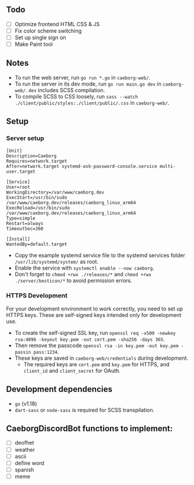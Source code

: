 ## Todo
* [ ] Optimize frontend HTML CSS & JS
* [ ] Fix color scheme switching
* [ ] Set up single sign on
* [ ] Make Paint tool

## Notes
* To run the web server, run `go run *.go` in `caeborg-web/`.
* To run the server in its dev mode, run `go run main.go dev` in `caeborg-web/`. `dev` includes SCSS compilation.
* To compile SCSS to CSS loosely, run `sass --watch ./client/public/styles:./client/public/.css` in `caeborg-web/`.

## Setup
### Server setup
```
[Unit]
Description=Caeborg
Requires=network.target
After=network.target systemd-ask-password-console.service multi-user.target

[Service]
User=root
WorkingDirectory=/var/www/caeborg.dev
ExecStart=/usr/bin/sudo /var/www/caeborg.dev/releases/caeborg_linux_arm64
ExecReload=/usr/bin/sudo /var/www/caeborg.dev/releases/caeborg_linux_arm64
Type=simple
Restart=always
TimeoutSec=360

[Install]
WantedBy=default.target
```
* Copy the example systemd service file to the systemd services folder `/usr/lib/systemd/system/` as root.
* Enable the service with `systemctl enable --now caeborg`.
* Don't forget to `chmod +rwx ./releases/*` and `chmod +rwx ./server/besticon/*` to avoid permission errors.
### HTTPS Development
For your development environment to work correctly, you need to set up HTTPS keys. These are self-signed keys intended only for development use.
* To create the self-signed SSL key, run `openssl req -x509 -newkey rsa:4096 -keyout key.pem -out cert.pem -sha256 -days 365`.
* Then remove the passcode `openssl rsa -in key.pem -out key.pem -passin pass:1234`.
* These keys are saved in `caeborg-web/credentials` during development.
    * The required keys are `cert.pem` and `key.pem` for HTTPS, and `client_id` and `client_secret` for OAuth.

## Development dependencies
* `go` (v1.18)
* `dart-sass` or `node-sass` is required for SCSS transpilation.

## CaeborgDiscordBot functions to implement:
* [ ] deofhet
* [ ] weather
* [ ] ascii
* [ ] define word
* [ ] spanish
* [ ] meme
